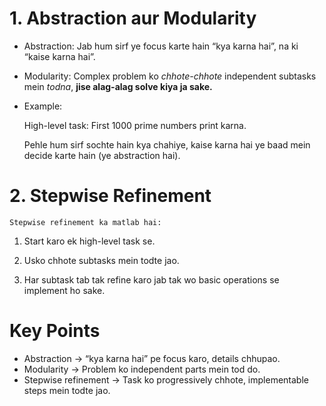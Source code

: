 # 1. Abstraction aur Modularity
* Abstraction: Jab hum sirf ye focus karte hain “kya karna hai”, na ki “kaise karna hai”.

* Modularity: Complex problem ko *chhote-chhote* independent subtasks mein *todna*, **jise alag-alag solve kiya ja sake.**

* Example:

  High-level task: First 1000 prime numbers print karna.

  Pehle hum sirf sochte hain kya chahiye, kaise karna hai ye baad mein decide karte hain (ye abstraction hai).

# 2. Stepwise Refinement
`Stepwise refinement ka matlab hai:`
1. Start karo ek high-level task se.

1. Usko chhote subtasks mein todte jao.

1. Har subtask tab tak refine karo jab tak wo basic operations se implement ho sake.

# Key Points
* Abstraction → “kya karna hai” pe focus karo, details chhupao.
* Modularity → Problem ko independent parts mein tod do.
* Stepwise refinement → Task ko progressively chhote, implementable steps mein todte jao.